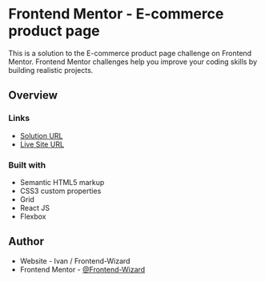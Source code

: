 # Frontend Mentor - E-commerce product page

This is a solution to the E-commerce product page challenge on Frontend Mentor. Frontend Mentor challenges help you improve your coding skills by building realistic projects. 

## Overview

### Links

- [Solution URL](https://github.com/Frontend-Wizard/E-commerce-product-page)
- [Live Site URL](https://Frontend-Wizard.github.io/E-commerce-product-page)

### Built with

- Semantic HTML5 markup
- CSS3 custom properties
- Grid
- React JS
- Flexbox

## Author

- Website - Ivan / Frontend-Wizard
- Frontend Mentor - [@Frontend-Wizard](https://www.frontendmentor.io/profile/Frontend-Wizard)
